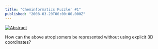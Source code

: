 ```yaml
---
title: "Cheminformatics Puzzler #1"
published: "2008-03-20T00:00:00.000Z"
---
```


[![Abstract](/images/posts/20080320/abstract.png "Abstract")](http://dx.doi.org/10.1002/anie.200705660)

How can the above atropisomers be represented without using explicit 3D coordinates?
